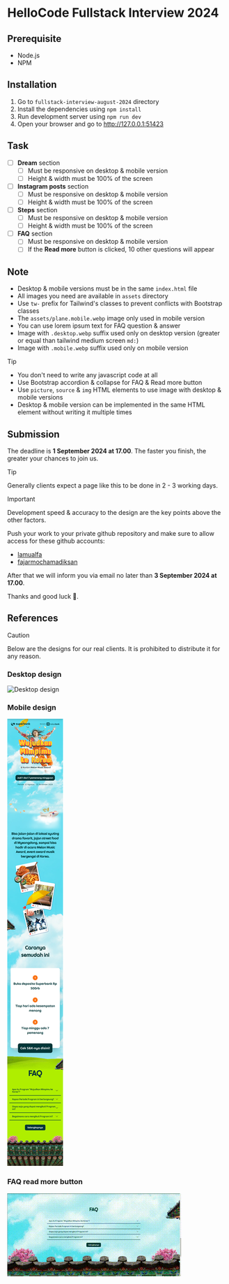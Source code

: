 # HelloCode Fullstack Interview 2024

## Prerequisite

- Node.js
- NPM

## Installation

1. Go to `fullstack-interview-august-2024` directory
2. Install the dependencies using `npm install`
3. Run development server using `npm run dev`
4. Open your browser and go to http://127.0.0.1:51423

## Task

- [ ] **Dream** section
  - [ ] Must be responsive on desktop & mobile version
  - [ ] Height & width must be 100% of the screen
- [ ] **Instagram posts** section
  - [ ] Must be responsive on desktop & mobile version
  - [ ] Height & width must be 100% of the screen
- [ ] **Steps** section
  - [ ] Must be responsive on desktop & mobile version
  - [ ] Height & width must be 100% of the screen
- [ ] **FAQ** section
  - [ ] Must be responsive on desktop & mobile version
  - [ ] If the **Read more** button is clicked, 10 other questions will appear

## Note

- Desktop & mobile versions must be in the same `index.html` file
- All images you need are available in `assets` directory
- Use `tw-` prefix for Tailwind's classes to prevent conflicts with Bootstrap classes
- The `assets/plane.mobile.webp` image only used in mobile version
- You can use lorem ipsum text for FAQ question & answer
- Image with `.desktop.webp` suffix used only on desktop version (greater or equal than tailwind medium screen `md:`)
- Image with `.mobile.webp` suffix used only on mobile version

> [!TIP]
>
>- You don't need to write any javascript code at all
>- Use Bootstrap accordion & collapse for FAQ & Read more button
>- Use `picture`, `source` & `img` HTML elements to use image with desktop & mobile versions
>- Desktop & mobile version can be implemented in the same HTML element without writing it multiple times

## Submission

The deadline is **1 September 2024 at 17.00**. The faster you finish, the greater your chances to join us.

> [!TIP]
> Generally clients expect a page like this to be done in 2 - 3 working days.

> [!IMPORTANT]   
> Development speed & accuracy to the design are the key points above the other factors.

Push your work to your private github repository and make sure to allow access for these github accounts:

- [lamualfa](https://github.com/lamualfa)
- [fajarmochamadiksan](https://github.com/fajarmochamadiksan)

After that we will inform you via email no later than **3 September 2024 at 17.00**.

Thanks and good luck 🌟.

## References

> [!CAUTION]
> Below are the designs for our real clients. It is prohibited to distribute it for any reason.

### Desktop design

![Desktop design](refs/design.desktop.png)


### Mobile design

![Mobile design](refs/design.mobile.png)

### FAQ read more button

![FAQ read more](refs/faq-read-more.gif)


